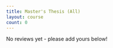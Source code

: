 ```yaml
---
title: Master's Thesis (All)
layout: course
count: 0
---
```


No reviews yet - please add yours below!
